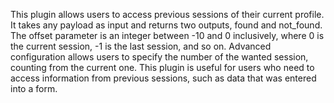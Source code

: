 This plugin allows users to access previous sessions of their current profile. It takes any payload as input and returns two outputs, found and not_found. The offset parameter is an integer between -10 and 0 inclusively, where 0 is the current session, -1 is the last session, and so on. Advanced configuration allows users to specify the number of the wanted session, counting from the current one. This plugin is useful for users who need to access information from previous sessions, such as data that was entered into a form.